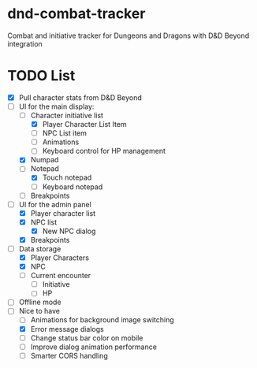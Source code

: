 # dnd-combat-tracker
Combat and initiative tracker for Dungeons and Dragons with D&amp;D Beyond integration

# TODO List 
- [x] Pull character stats from D&D Beyond 
- [ ] UI for the main display:
  - [ ] Character initiative list 
    - [x] Player Character List Item 
    - [ ] NPC List item 
    - [ ] Animations
    - [ ] Keyboard control for HP management
  - [x] Numpad 
  - [ ] Notepad 
    - [x] Touch notepad 
    - [ ] Keyboard notepad 
  - [ ] Breakpoints
- [ ] UI for the admin panel 
  - [x] Player character list 
  - [x] NPC list 
    - [x] New NPC dialog
  - [x] Breakpoints
- [ ] Data storage 
  - [x] Player Characters 
  - [x] NPC 
  - [ ] Current encounter 
    - [ ] Initiative 
    - [ ] HP 
- [ ] Offline mode 
- [ ] Nice to have
  - [ ] Animations for background image switching
  - [x] Error message dialogs 
  - [ ] Change status bar color on mobile
  - [ ] Improve dialog animation performance 
  - [ ] Smarter CORS handling
